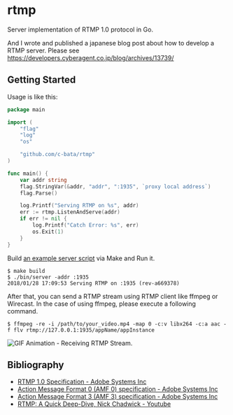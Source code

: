 # rtmp

Server implementation of RTMP 1.0 protocol in Go.

And I wrote and published a japanese blog post about how to develop a RTMP server. Please see https://developers.cyberagent.co.jp/blog/archives/13739/

## Getting Started

Usage is like this:

```go
package main

import (
	"flag"
	"log"
	"os"

	"github.com/c-bata/rtmp"
)

func main() {
	var addr string
	flag.StringVar(&addr, "addr", ":1935", `proxy local address`)
	flag.Parse()

	log.Printf("Serving RTMP on %s", addr)
	err := rtmp.ListenAndServe(addr)
	if err != nil {
		log.Printf("Catch Error: %s", err)
		os.Exit(1)
	}
}
```

Build [an example server script](./_example/server/main.go) via Make and Run it.

```
$ make build
$ ./bin/server -addr :1935
2018/01/28 17:09:53 Serving RTMP on :1935 (rev-a669378)
```

After that, you can send a RTMP stream using RTMP client like ffmpeg or Wirecast.
In the case of using ffmpeg, please execute a following command.

```console
$ ffmpeg -re -i /path/to/your_video.mp4 -map 0 -c:v libx264 -c:a aac -f flv rtmp://127.0.0.1:1935/appName/appInstance
```

![GIF Animation - Receiving RTMP Stream.](https://github.com/c-bata/assets/raw/master/rtmp/rtmp-receiving-data.gif)

## Bibliography

* [RTMP 1.0 Specification - Adobe Systems Inc](http://www.adobe.com/devnet/rtmp.html)
* [Action Message Format 0 (AMF 0) specification - Adobe Systems Inc](http://wwwimages.adobe.com/content/dam/acom/en/devnet/pdf/amf0-file-format-specification.pdf)
* [Action Message Format 3 (AMF 3) specification - Adobe Systems Inc](http://wwwimages.adobe.com/content/dam/acom/en/devnet/pdf/amf-file-format-spec.pdf)
* [RTMP: A Quick Deep-Dive, Nick Chadwick - Youtube](https://www.youtube.com/watch?v=AoRepm5ks80)

